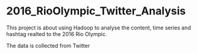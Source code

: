 # 2016_RioOlympic_Twitter_Analysis

This project is about using Hadoop to analyse the content, time series and hashtag realted to the 2016 Rio Olympic. 

The data is collected from Twitter  
